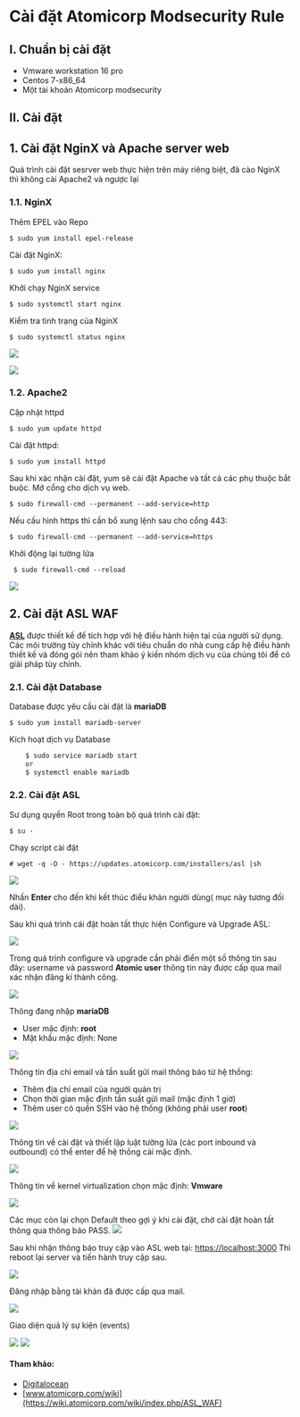# Cài đặt Atomicorp Modsecurity Rule
## I. Chuẩn bị cài đặt 
- Vmware workstation 16 pro
- Centos 7-x86_64
- Một tài khoản Atomicorp modsecurity 

## II. Cài đặt
## 1. Cài đặt NginX và Apache server web
Quá trình cài đặt sesrver web thực hiện trên máy riêng biệt, đã cào NginX thì không cài Apache2 và ngược lại

### 1.1. NginX

Thêm EPEL vào Repo 

    $ sudo yum install epel-release
Cài đặt NginX:

    $ sudo yum install nginx

Khởi chạy NginX service

    $ sudo systemctl start nginx

Kiểm tra tình trạng của NginX

    $ sudo systemctl status nginx

![](https://i.imgur.com/ss1EkUF.png)

![](https://i.imgur.com/i6Ox1Mp.png)

### 1.2. Apache2 
Cập nhật httpd 

    $ sudo yum update httpd
Cài đặt httpd:

    $ sudo yum install httpd

Sau khi xác nhận cài đặt, yum sẽ cài đặt Apache và tất cả các phụ thuộc bắt buộc.
Mở cổng cho dịch vụ web.

    $ sudo firewall-cmd --permanent --add-service=http
Nếu cấu hình https thì cần bổ xung lệnh sau cho cổng 443: 

    $ sudo firewall-cmd --permanent --add-service=https

Khởi động lại tường lửa 

` $ sudo firewall-cmd --reload`

![](https://i.imgur.com/0Jj65ej.png)

## 2. Cài đặt ASL WAF

[**ASL**](https://wiki.atomicorp.com/wiki/index.php/ASL_installation#Prerequisites) được thiết kế để tích hợp với hệ điều hành hiện tại của người sử dụng. Các môi trường tùy chỉnh khác với tiêu chuẩn do nhà cung cấp hệ điều hành thiết kế và đóng gói nên tham khảo ý kiến ​​nhóm dịch vụ của chúng tôi để có giải pháp tùy chỉnh.

### 2.1. Cài đặt Database 
Database được yêu cầu cài đật là **mariaDB**

    $ sudo yum install mariadb-server

Kích hoạt dịch vụ Database 
```c
    $ sudo service mariadb start
    or
    $ systemctl enable mariadb
```
### 2.2. Cài đặt ASL
Sư dụng quyền Root trong toàn bộ quá trình cài đặt:

    $ su -

Chạy script cài đặt

    # wget -q -O - https://updates.atomicorp.com/installers/asl |sh
![](https://i.imgur.com/eUqf6BN.png)

Nhấn **Enter** cho đến khi kết thúc điểu khản người dùng( mục này tương đối dài).

Sau khi quá trình cái đặt hoàn tất thực hiện Configure và Upgrade ASL:

![](https://i.imgur.com/X2L5RMB.png)

Trong quá trình configure và upgrade cần phải điển một số thông tin sau đây:
username và password **Atomic user** thông tin này được cấp qua mail xác nhận đăng kí thành công.

![](https://i.imgur.com/YiXj9ud.jpeg)

Thông đang nhập **mariaDB**
- User mặc định: **root**
- Mật khẩu mặc định: None

![](https://i.imgur.com/TBvSUUy.png)

Thông tin địa chỉ email và tần suất gửi mail thông báo từ hệ thống:
- Thêm địa chỉ email của người quản trị
- Chọn thời gian mặc định tần suất gửi mail (mặc định 1 giờ)
- Thêm user có quền SSH vào hệ thống (không phải user **root**)

![](https://i.imgur.com/ICv5s9E.jpeg)

Thông tin về cài đặt và thiết lập luật tường lửa (các port inbound và outbound) có thể enter để hệ thống cài mặc định.

![](https://i.imgur.com/eTiOJp2.png)

Thông tin về kernel virtualization chọn mặc định: **Vmware**

![](https://i.imgur.com/m9YFxB2.png)

Các mục còn lại chọn Default theo gợi ý khi cài đặt, chờ cài đặt hoàn tất thông qua thông báo PASS.
![](https://i.imgur.com/oUzKKNC.png)

Sau khi nhận thông báo truy cập vào ASL web tại: [https://localhost:3000](https://localhost:3000) 
Thì reboot lại server và tiến hành truy cập sau.

![](https://i.imgur.com/ThUvoLx.png)

Đăng nhập bằng tài khản đã được cấp qua mail.

![](https://i.imgur.com/NcTxgHN.png)

Giao diện quả lý sự kiện (events)

![](https://i.imgur.com/ZmvXyEA.png)
![](https://i.imgur.com/hg7BRwO.png)

#### Tham khảo:
- [Digitalocean](https://www.digitalocean.com/community/tutorials/how-to-install-nginx-on-centos-7)
- [www.atomicorp.com/wiki](https://wiki.atomicorp.com/wiki/index.php/ASL_WAF)

